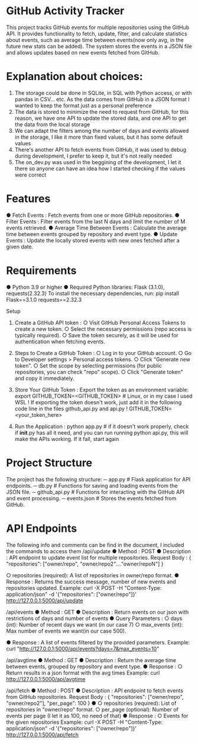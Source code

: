 # GitHub Activity Tracker
This project tracks GitHub events for multiple repositories using the GitHub API. It provides functionality to fetch, update, filter, and calculate statistics about events, such as average time between events(now only avg, in the future new stats can be added). The system stores the events in a JSON file and allows updates based on new events fetched from GitHub.

# Explanation about choices:
1. The storage could be done in SQLite, in SQL with Python access, or with pandas in CSV... etc. As the data comes from GitHub in a JSON format I wanted to keep the format just as a personal preference
2. The data is stored to minimize the need to request from GitHub, for this reason, we have one API to update the stored data, and one API to get the data from the local storage
3. We can adapt the filters among the number of days and events allowed in the storage, I like it more than fixed values, but it has some default values
4. There's another API to fetch events from GitHub, it was used to debug during development, I prefer to keep it, but it's not really needed
5. The on_dev.py was used in the beggining of the development, I let it there so anyone can have an idea how I started checking if the values were correct

# Features
● Fetch Events : Fetch events from one or more GitHub repositories.
● Filter Events : Filter events from the last N days and limit the number of M events retrieved.
● Average Time Between Events : Calculate the average time between events grouped by repository and event type.
● Update Events : Update the locally stored events with new ones fetched after a given date.

# Requirements
● Python 3.9 or higher
● Required Python libraries: Flask (3.1.0), requests(2.32.3)
To install the necessary dependencies, run:
pip install Flask==3.1.0 requests==2.32.3

Setup
1. Create a GitHub API token :
○ Visit GitHub Personal Access Tokens to create a new token.
○ Select the necessary permissions (repo access is typically required).
○ Save the token securely, as it will be used for authentication when fetching events.
2. Steps to Create a GitHub Token :
○ Log in to your GitHub account.
○ Go to Developer settings > Personal access tokens.
○ Click "Generate new token".
○ Set the scope by selecting permissions (for public repositories, you can check "repo" scope).
○ Click "Generate token" and copy it immediately.
3. Store Your GitHub Token :
Export the token as an environment variable:
export GITHUB_TOKEN=<GITHUB_TOKEN> # Linux, or in my case I used WSL 
! If exporting the token doesn't work, just add it in the following code line in the files github_api.py and api.py
! GITHUB_TOKEN= <your_token_here>

4. Run the Application :
python app.py  # if it doesn't work properly, check if __init__.py has all it need, and you can run running python api.py, this will make the APIs working. If it fall, start again

# Project Structure
The project has the following structure:
─ app.py # Flask application for API endpoints.
─ db.py # Functions for saving and loading events from the JSON file.
─ github_api.py # Functions for interacting with the GitHub API and event
processing.
─ events.json # Stores the events fetched from GitHub.

# API Endpoints 
The following info and comments can be find in the document, I included the commands to access them
/api/update
● Method : POST
● Description : API endpoint to update event list for multiple repositories.
Request Body :
{
"repositories": ["owner/repo", "owner/repo2"...."owner/repoN"]
}

○ repositories (required): A list of repositories in owner/repo format.
● Response : Returns the success message, number of new events and repositories updated.
Example:
curl -X POST -H "Content-Type: application/json" -d '{"repositories": ["owner/repo"]}'
http://127.0.0.1:5000/api/update

/api/events
● Method : GET
● Description : Return events on our json with restrictions of days and number of events
● Query Parameters :
○ days (int): Number of recent days we want (in our case 7)
○ max_events (int): Max number of events we want(in our case 500).

● Response : A list of events filtered by the provided parameters.
Example:
curl "http://127.0.0.1:5000/api/events?days=7&max_events=10"

/api/avgtime
● Method : GET
● Description : Return the average time between events, grouped by repository and event type.
● Response :
○ Return results in a json format with the avg times
Example:
curl http://127.0.0.1:5000/api/avgtime

/api/fetch
● Method : POST
● Description : API endpoint to fetch events from GitHub repositories.
Request Body :
{
"repositories": ["owner/repo", "owner/repo2"],
"per_page": 100
}
●
○ repositories (required): List of repositories in "owner/repo" format.
○ per_page (optional): Number of events per page (I let it as 100, no need of that)
● Response :
○ Events for the given repositories
Example:
curl -X POST -H "Content-Type: application/json" -d '{"repositories": ["owner/repo"]}'
http://127.0.0.1:5000/api/fetch

